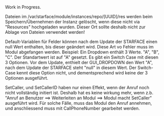 Work in Progress.

Dateien im /var/starface/module/instances/repo/[UUID]/res werden beim Speichern/Übernehmen der Instanz gelöscht, wenn diese nicht via "Resources" hochgeladen wurden.
Dieser Ort sollte deshalb nicht zur Ablage von Dateien verwendet werden!

Default-Variablen für Felder können nach dem Update der STARFACE einen null Wert enthalten, bis dieser geändert wird. Diese Art vo Fehler muss im Modul abgefangen werden.
Beispiel: Ein Dropdown enthält 3 Werte. "A", "B", "C". Der Standartwert ist auf "A" gesetzt. Es gibt ein Switch Case mit diesen 3 Optionen.
Vor dem Update, enthielt der GUI_DROPDOWN den Wert "A", nach dem Update der STARFACE steht "null" in diesem Wert. Der Switch-Case kennt diese Option nicht, und dementsprechend wird keine der 3 Optionen ausgeführt.

SetCaller, und SetCallerID haben nur einen Effekt, wenn der Anruf noch nicht vollständig initiert ist. 
Deshalb hat es keine wirkung mehr, wenn z.b. "Anruf an Benutzer ==> Weiterleiten an Modul ==> Modul macht SetCaller" ausgeführt wird.
Für solche Fälle, muss das Modul den Anruf annehmen, und anschliessend muss mit CallPhoneNumber gearbeitet werden.
